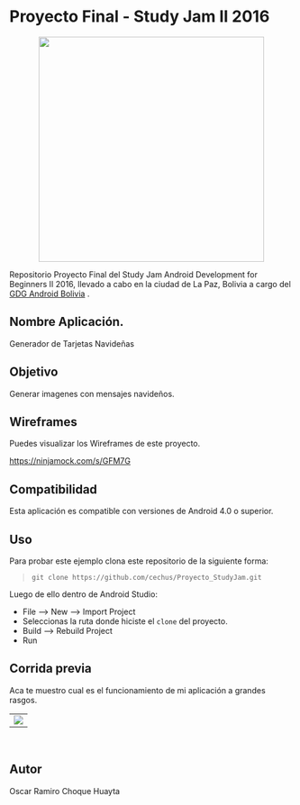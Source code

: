 Proyecto Final - Study Jam II 2016
===
<div align="center">
    <center>
        <img src="http://developerstudyjams.com/images/masthead.png" width="400px"/>
    </center>
</div>

Repositorio Proyecto Final del Study Jam Android Development for Beginners II 2016, llevado a cabo en la ciudad de La Paz, Bolivia a cargo del <a target="_blank" href="http://www.gdg.androidbolivia.com">GDG Android Bolivia</a> .

Nombre Aplicación.
---
Generador de Tarjetas Navideñas

Objetivo
---
Generar imagenes con mensajes navideños.


Wireframes
---
Puedes visualizar los Wireframes de este proyecto.

https://ninjamock.com/s/GFM7G

Compatibilidad
---
Esta aplicación es compatible con versiones de Android 4.0 o superior.

Uso
---------
Para probar este ejemplo clona este repositorio de la siguiente forma:
>
>     git clone https://github.com/cechus/Proyecto_StudyJam.git

Luego de ello dentro de Android Studio:

* File --> New --> Import Project 
* Seleccionas la ruta donde hiciste el `clone` del proyecto.
* Build --> Rebuild Project
* Run 

Corrida previa
---
Aca te muestro cual es el funcionamiento de mi aplicación a grandes rasgos.
<div align="center">
    <center>
        <table border="0">
            <tr>
                <td>	
		<img src="images/captura.png width="250"/>
                </td>
            </tr>
        </table>
    </center>
</div>
<br>


Autor
---
Oscar Ramiro Choque Huayta
